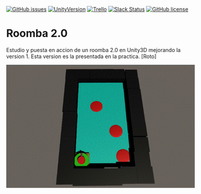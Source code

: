 [![GitHub issues](https://img.shields.io/github/issues/MoonAntonio/u.roomba2.svg)](https://github.com/MoonAntonio/u.roomba2/issues)
[![UnityVersion](https://img.shields.io/badge/Unity-5.6.1f1-blue.svg)](https://unity3d.com/es)
[![Trello](https://img.shields.io/badge/Trello-OFF-red.svg)](https://github.com/MoonAntonio/u.roomba2)
[![Slack Status](https://moonantonio.herokuapp.com/badge.svg)](https://moonantonio.herokuapp.com/)
[![GitHub license](https://img.shields.io/badge/license-Apache%202-blue.svg)](https://raw.githubusercontent.com/MoonAntonio/u.roomba2/master/LICENSE)

# Roomba 2.0

Estudio y puesta en accion de un roomba 2.0 en Unity3D mejorando la version 1. Esta version es la presentada en la practica. [Roto]

<p align="center">

<img src="https://github.com/MoonAntonio/u.roomba2/blob/master/res/001.gif?raw=true">

</p>

